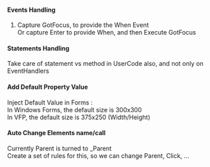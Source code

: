 #### Events Handling

1. Capture GotFocus, to provide the When Event  
 Or capture Enter to provide When, and then Execute GotFocus

#### Statements Handling
Take care of statement vs method in UserCode also, and not only on EventHandlers

#### Add Default Property Value
Inject Default Value in Forms :  
In Windows Forms, the default size is 300x300  
In VFP, the default size is 375x250 (Width/Height)

#### Auto Change Elements name/call
Currently Parent is turned to _Parent  
Create a set of rules for this, so we can change Parent, Click, ...
